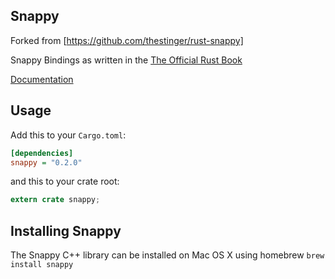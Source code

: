 Snappy
------------

Forked from [https://github.com/thestinger/rust-snappy]

Snappy Bindings as written in the [The Official Rust Book](https://doc.rust-lang.org/book/ffi.html)

[Documentation](https://jeffbelgum.github.io/snappy/snappy/)

Usage
-----

Add this to your `Cargo.toml`:

```ini
[dependencies]
snappy = "0.2.0"
```

and this to your crate root:

```rust
extern crate snappy;
```

Installing Snappy
-----------------

The Snappy C++ library can be installed on Mac OS X using homebrew ```brew
install snappy```
